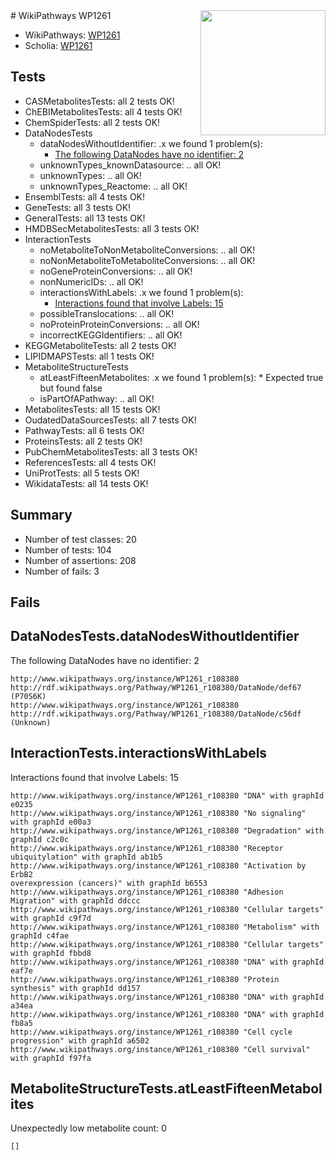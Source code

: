 <img style="float: right; width: 200px" src="https://upload.wikimedia.org/wikipedia/commons/thumb/8/83/Wplogo_with_text_500.png/640px-Wplogo_with_text_500.png" />
# WikiPathways WP1261

* WikiPathways: [WP1261](https://new.wikipathways.org/pathways/WP1261)
* Scholia: [WP1261](https://scholia.toolforge.org/wikipathways/WP1261)
## Tests
* CASMetabolitesTests: all 2 tests OK!
* ChEBIMetabolitesTests: all 4 tests OK!
* ChemSpiderTests: all 2 tests OK!
* DataNodesTests
    * dataNodesWithoutIdentifier: .x we found 1 problem(s):
        * [The following DataNodes have no identifier: 2](#d2d32fa1)
    * unknownTypes_knownDatasource: .. all OK!
    * unknownTypes: .. all OK!
    * unknownTypes_Reactome: .. all OK!
* EnsemblTests: all 4 tests OK!
* GeneTests: all 3 tests OK!
* GeneralTests: all 13 tests OK!
* HMDBSecMetabolitesTests: all 3 tests OK!
* InteractionTests
    * noMetaboliteToNonMetaboliteConversions: .. all OK!
    * noNonMetaboliteToMetaboliteConversions: .. all OK!
    * noGeneProteinConversions: .. all OK!
    * nonNumericIDs: .. all OK!
    * interactionsWithLabels: .x we found 1 problem(s):
        * [Interactions found that involve Labels: 15](#fe97a8bd)
    * possibleTranslocations: .. all OK!
    * noProteinProteinConversions: .. all OK!
    * incorrectKEGGIdentifiers: .. all OK!
* KEGGMetaboliteTests: all 2 tests OK!
* LIPIDMAPSTests: all 1 tests OK!
* MetaboliteStructureTests
    * atLeastFifteenMetabolites: .x we found 1 problem(s):
            * Expected true but found false
    * isPartOfAPathway: .. all OK!
* MetabolitesTests: all 15 tests OK!
* OudatedDataSourcesTests: all 7 tests OK!
* PathwayTests: all 6 tests OK!
* ProteinsTests: all 2 tests OK!
* PubChemMetabolitesTests: all 3 tests OK!
* ReferencesTests: all 4 tests OK!
* UniProtTests: all 5 tests OK!
* WikidataTests: all 14 tests OK!


## Summary

* Number of test classes: 20
* Number of tests: 104
* Number of assertions: 208
* Number of fails: 3

## Fails

<a name="d2d32fa1" />

## DataNodesTests.dataNodesWithoutIdentifier

The following DataNodes have no identifier: 2
```
http://www.wikipathways.org/instance/WP1261_r108380 http://rdf.wikipathways.org/Pathway/WP1261_r108380/DataNode/def67 (P70S6K)
http://www.wikipathways.org/instance/WP1261_r108380 http://rdf.wikipathways.org/Pathway/WP1261_r108380/DataNode/c56df (Unknown)
```

<a name="fe97a8bd" />

## InteractionTests.interactionsWithLabels

Interactions found that involve Labels: 15
```
http://www.wikipathways.org/instance/WP1261_r108380 "DNA" with graphId e0235
http://www.wikipathways.org/instance/WP1261_r108380 "No signaling" with graphId e00a3
http://www.wikipathways.org/instance/WP1261_r108380 "Degradation" with graphId c2c0c
http://www.wikipathways.org/instance/WP1261_r108380 "Receptor ubiquitylation" with graphId ab1b5
http://www.wikipathways.org/instance/WP1261_r108380 "Activation by ErbB2
overexpression (cancers)" with graphId b6553
http://www.wikipathways.org/instance/WP1261_r108380 "Adhesion
Migration" with graphId ddccc
http://www.wikipathways.org/instance/WP1261_r108380 "Cellular targets" with graphId c9f7d
http://www.wikipathways.org/instance/WP1261_r108380 "Metabolism" with graphId c4fae
http://www.wikipathways.org/instance/WP1261_r108380 "Cellular targets" with graphId fbbd8
http://www.wikipathways.org/instance/WP1261_r108380 "DNA" with graphId eaf7e
http://www.wikipathways.org/instance/WP1261_r108380 "Protein
synthesis" with graphId dd157
http://www.wikipathways.org/instance/WP1261_r108380 "DNA" with graphId a34ea
http://www.wikipathways.org/instance/WP1261_r108380 "DNA" with graphId fb8a5
http://www.wikipathways.org/instance/WP1261_r108380 "Cell cycle
progression" with graphId a6502
http://www.wikipathways.org/instance/WP1261_r108380 "Cell survival" with graphId f97fa
```

<a name="6d4290df" />

## MetaboliteStructureTests.atLeastFifteenMetabolites

Unexpectedly low metabolite count: 0

```
[]
```

